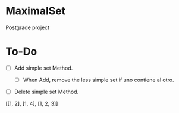 # MaximalSet
Postgrade project

# To-Do
- [ ] Add simple set Method. 
  - [ ] When Add, remove the less simple set if uno contiene al otro.
- [ ] Delete simple set Method.


[[1, 2], [1, 4], [1, 2, 3]]
